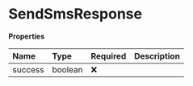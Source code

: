 # SendSmsResponse

**Properties**

| Name    | Type    | Required | Description |
| :------ | :------ | :------- | :---------- |
| success | boolean | ❌       |             |
